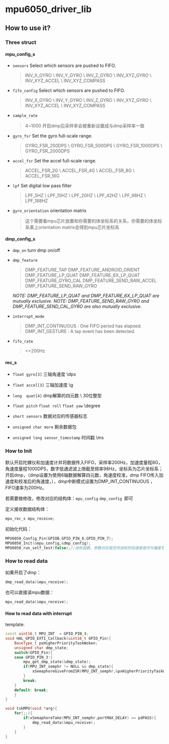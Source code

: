 # mpu6050_driver_lib

## How to use it?

### Three struct

####  mpu_config_s

  + `sensors`  	 Select which sensors are pushed to FIFO.

    > INV_X_GYRO \ INV_Y_GYRO \ INV_Z_GYRO \ 
    > INV_XYZ_GYRO \ INV_XYZ_ACCEL \ INV_XYZ_COMPASS
    
  + `fifo_config`  	Select which sensors are pushed to FIFO.

	> INV_X_GYRO \ INV_Y_GYRO \ INV_Z_GYRO \ 
	> INV_XYZ_GYRO \ INV_XYZ_ACCEL \ INV_XYZ_COMPASS
	
  + `sample_rate` 

	>4~1000 开启dmp后采样率会被重新设置成与dmp采样率一致
	
  + `gyro_fsr`   Set the gyro full-scale range.

	> GYRO_FSR_250DPS \ GYRO_FSR_500DPS \ GYRO_FSR_1000DPS \ GYRO_FSR_2000DPS

  + `accel_fsr`	Set the accel full-scale range.

	> ACCEL_FSR_2G \ ACCEL_FSR_4G \ ACCEL_FSR_8G \ ACCEL_FSR_16G

  + `lpf` Set digital low pass filter

	> LPF_5HZ \ LPF_10HZ \ LPF_20HZ \ LPF_42HZ \ LPF_98HZ \ LPF_188HZ

  + `gyro_orientation` orientation matrix

	> 这个需要看mpu芯片放置和你需要的体坐标系的关系，你需要的体坐标系乘上orientation matrix会得到mpu芯片坐标系

#### dmp_config_s

+ `dmp_on` turn dmp on/off
+ `dmp_feature`

	> DMP_FEATURE_TAP
	> DMP_FEATURE_ANDROID_ORIENT
	> DMP_FEATURE_LP_QUAT
	> DMP_FEATURE_6X_LP_QUAT
	> DMP_FEATURE_GYRO_CAL
	> DMP_FEATURE_SEND_RAW_ACCEL
	> DMP_FEATURE_SEND_RAW_GYRO
	
	 *NOTE: DMP_FEATURE_LP_QUAT and DMP_FEATURE_6X_LP_QUAT are mutually exclusive.
	 NOTE: DMP_FEATURE_SEND_RAW_GYRO and DMP_FEATURE_SEND_CAL_GYRO are also mutually exclusive.*

+ `interrupt_mode` 

	> DMP_INT_CONTINUOUS : One FIFO period has elapsed.
	> DMP_INT_GESTURE : A tap event has been detected.

+ `fifo_rate`

	> <=200Hz

#### rec_s

+ `float gyro[3]` 三轴角速度  \dps

+ `float accel[3]` 三轴加速度 \g

+ `long  quat[4]` dmp解算的四元数 \ 30位整型

+ `float pitch` `float roll` `float yaw` \degree

+ `short sensors`  数据对应的传感器标志

+ `unsigned char more`  剩余数据包

+ `unsigned long sensor_timestamp`  时间戳 \ms

### How to Init

默认开启陀螺仪和加速度计并将数据传入FIFO，采样率200Hz，加速度量程8G，角速度量程1000DPS，数字低通滤波上限截至频率98Hz，坐标系为芯片坐标系；开启dmp，（dmp设置为使用6轴数据解算四元数，角速度校准，dmp FIFO传入加速度和校准后的角速度，），dmp中断模式设置为DMP_INT_CONTINUOUS ，FIFO速率为200Hz。

若需要做修改，修改对应的结构体：`mpu_config` `dmp_config `即可

定义接收数据结构体：

```C++
mpu_rec_s mpu_receive;
```

初始化代码：

```C++
MPU6050_Config_Pin(GPIOB,GPIO_PIN_6,GPIO_PIN_7);
MPU6050_Init(&mpu_config,&dmp_config);
MPU6050_run_self_test(false);//自检函数，参数对应是否将自检的加速度值作为偏差写入对应寄存器
```

### How to read data

如果开启了dmp：

```C++
dmp_read_data(&mpu_receive);
```

也可以直接读mpu数据：

```C++
mpu_read_data(&mpu_receive);
```

#### How to read data with interrupt

template:

```C++
const uint16_t MPU_INT  = GPIO_PIN_3;
void HAL_GPIO_EXTI_Callback(uint16_t GPIO_Pin){
	BaseType_t pxHigherPriorityTaskWoken;
	unsigned char dmp_state;
 	switch(GPIO_Pin){
	case GPIO_PIN_3:{
		mpu_get_dmp_state(&dmp_state);
		if(MPU_INT_semphr != NULL && dmp_state){
			xSemaphoreGiveFromISR(MPU_INT_semphr,&pxHigherPriorityTaskWoken);
		}
		break;
	}
	default: break;
	}
}
```

```C++
void tskMPU(void *arg){
	for(;;){
		if(xSemaphoreTake(MPU_INT_semphr,portMAX_DELAY) == pdPASS){
			dmp_read_data(&mpu_receive);
		}
	}
}
```

